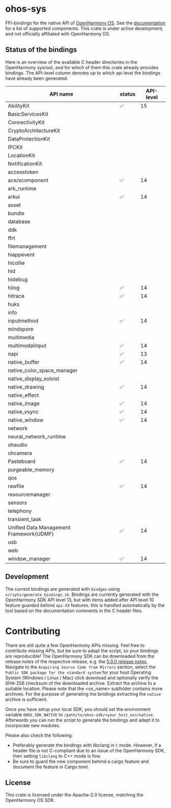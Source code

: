 # ohos-sys

FFI-bindings for the native API of [OpenHarmony OS]. See the [documentation] for a list of supported components.
This crate is under active development, and not officially affiliated with OpenHarmony OS.

## Status of the bindings

Here is an overview of the available C header directories in the OpenHarmony sysroot, and for which of them
this crate already provides bindings. The API-level column denotes up to which api level the bindings have
already been generated.

| API name                                | status | API-level |
|-----------------------------------------|--------|-----------|
| AbilityKit                              | ✅      | 15        |
| BasicServicesKit                        |        |           |
| ConnectivityKit                         |        |           |
| CryptoArchitectureKit                   |        |           |
| DataProtectionKit                       |        |           |
| IPCKit                                  |        |           |
| LocationKit                             |        |           |
| NotificationKit                         |        |           |
| accesstoken                             |        |           |
| ace/xcomponent                          | ✅      | 14        |
| ark_runtime                             |        |           |
| arkui                                   | ✅      | 14        |
| asset                                   |        |           |
| bundle                                  |        |           |
| database                                |        |           |
| ddk                                     |        |           |
| ffrt                                    |        |           |
| filemanagement                          |        |           |
| hiappevent                              |        |           |
| hicollie                                |        |           |
| hid                                     |        |           |
| hidebug                                 |        |           |
| hilog                                   | ✅      | 14        |
| hitrace                                 | ✅      | 14        |
| huks                                    |        |           |
| info                                    |        |           |
| inputmethod                             | ✅      | 14        |
| mindspore                               |        |           |
| multimedia                              |        |           |
| multimodalinput                         | ✅      | 14        |
| napi                                    | ✅      | 13        |
| native_buffer                           | ✅      | 14        |
| native_color_space_manager              |        |           |
| native_display_soloist                  |        |           |
| native_drawing                          | ✅      | 14        |
| native_effect                           |        |           |
| native_image                            | ✅      | 14        |
| native_vsync                            | ✅      | 14        |
| native_window                           | ✅      | 14        |
| network                                 |        |           |
| neural_network_runtime                  |        |           |
| ohaudio                                 |        |           |
| ohcamera                                |        |           |
| Pasteboard                              | ✅      | 14        |
| purgeable_memory                        |        |           |
| qos                                     |        |           |
| rawfile                                 | ✅      | 14        |
| resourcemanager                         |        |           |
| sensors                                 |        |           |
| telephony                               |        |           |
| transient_task                          |        |           |
| Unified Data Management Framework(UDMF) | ✅      | 14        |
| usb                                     |        |           |
| web                                     |        |           |
| window_manager                          | ✅     |  14       |

## Development

The current bindings are generated with `bindgen` using `scripts/generate_bindings.sh`.
Bindings are currently generated with the OpenHarmony SDK API level 13, but with items
added after API level 10 feature guarded behind `api-XX` features. this is handled
automatically by the tool based on the documentation comments in the C header files.

# Contributing

There are still quite a few OpenHarmony APIs missing. Feel free to contribute missing APIs, but be sure to adapt
the script, so your bindings are reproducible!
The OpenHarmony SDK can be downloaded from the release notes of the respective release, e.g. the
[5.0.0 release notes](https://docs.openharmony.cn/pages/v5.0/en/release-notes/OpenHarmony-v5.0.0-release.md).
Navigate to the `Acquiring Source Code from Mirrors` section, select the `Public SDK package for the standard system`
for your host Operating System (Windows / Linux / Mac) click download and optionally verify the SHA-256 checksum
of the downloaded archive.
Extract the archive to a suitable location. Please note that the <os_name> subfolder contains more archives.
For the purpose of generating the bindings extracting the `native` archive is sufficient.

Once you have setup your local SDK, you should set the environment variable `OHOS_SDK_NATIVE` to
`/path/to/ohos-sdk/<your_host_os>/native`. Afterwards you can run the script to generate the bindings
and adapt it to incorporate new modules.

Please also check the following:

- Preferably generate the bindings with libclang in `C` mode. However, if a header file is not C-compliant
  due to an issue of the OpenHarmony SDK, then setting `libclang` to C++ mode is fine.
- Be sure to guard the new component behind a cargo feature and document the feature in Cargo.toml.


## License

This crate is licensed under the Apache-2.0 license, matching the OpenHarmony OS SDK.

[OpenHarmony OS]: https://docs.openharmony.cn/pages/v5.0/en/OpenHarmony-Overview.md
[documentation]: https://docs.rs/ohos-sys/latest/ohos_sys/
